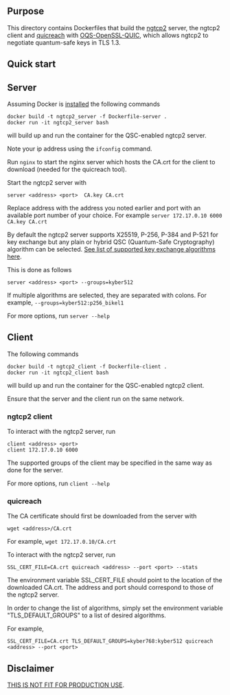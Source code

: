 ## Purpose 
This directory contains Dockerfiles that build the [ngtcp2](https://github.com/ngtcp2/ngtcp2) server, the ngtcp2 client and [quicreach](https://github.com/microsoft/quicreach) with  [OQS-OpenSSL-QUIC](https://github.com/open-quantum-safe/oqs-demos/tree/main/quic), which allows ngtcp2 to negotiate quantum-safe keys in TLS 1.3. 



## Quick start

## Server
Assuming Docker is [installed](https://docs.docker.com/install) the following commands

```
docker build -t ngtcp2_server -f Dockerfile-server .
docker run -it ngtcp2_server bash
```

will build up and run the container for the QSC-enabled ngtcp2 server.

Note your ip address using the  `ifconfig` command.

Run `nginx` to start the nginx server which hosts the CA.crt for the client to download (needed for the quicreach tool).

Start the ngtcp2 server with 
```
server <address> <port>  CA.key CA.crt
```

Replace address with the address you noted earlier and port with an available port number of your choice.
For example `server 172.17.0.10 6000  CA.key CA.crt`


By default the ngtcp2 server supports X25519, P-256, P-384 and P-521 for key exchange but any plain or hybrid QSC (Quantum-Safe Cryptography) algorithm can be selected. [See list of supported key exchange algorithms here](https://github.com/open-quantum-safe/openssl/tree/OQS-OpenSSL_1_1_1-stable#key-exchange).

This is done as follows
```
server <address> <port> --groups=kyber512
```

If multiple algorithms are selected, they are separated with colons.
For example, `--groups=kyber512:p256_bikel1`

For more options, run `server --help`
## Client
The following commands

```
docker build -t ngtcp2_client -f Dockerfile-client .
docker run -it ngtcp2_client bash
```

will build up and run the container for the QSC-enabled ngtcp2 client.

Ensure that the server and the client run on the same network.

### ngtcp2 client
To interact with the ngtcp2 server, run
```
client <address> <port>
client 172.17.0.10 6000
```

The supported groups of the client may be specified in the same way as done for the server.

For more options, run `client --help`

### quicreach

The CA certificate should first be downloaded from the server with 
```
wget <address>/CA.crt
```

For example, `wget 172.17.0.10/CA.crt`

To interact with the ngtcp2 server, run 
```
SSL_CERT_FILE=CA.crt quicreach <address> --port <port> --stats
```

The environment variable SSL_CERT_FILE should point to the location of the downloaded CA.crt.
The address and port should correspond to those of the ngtcp2 server.

In order to change the list of algorithms, simply set the environment variable "TLS_DEFAULT_GROUPS" to a list of desired algorithms.

For example, 
```
SSL_CERT_FILE=CA.crt TLS_DEFAULT_GROUPS=kyber768:kyber512 quicreach <address> --port <port>
```


## Disclaimer

[THIS IS NOT FIT FOR PRODUCTION USE](https://github.com/open-quantum-safe/openssl#limitations-and-security).
